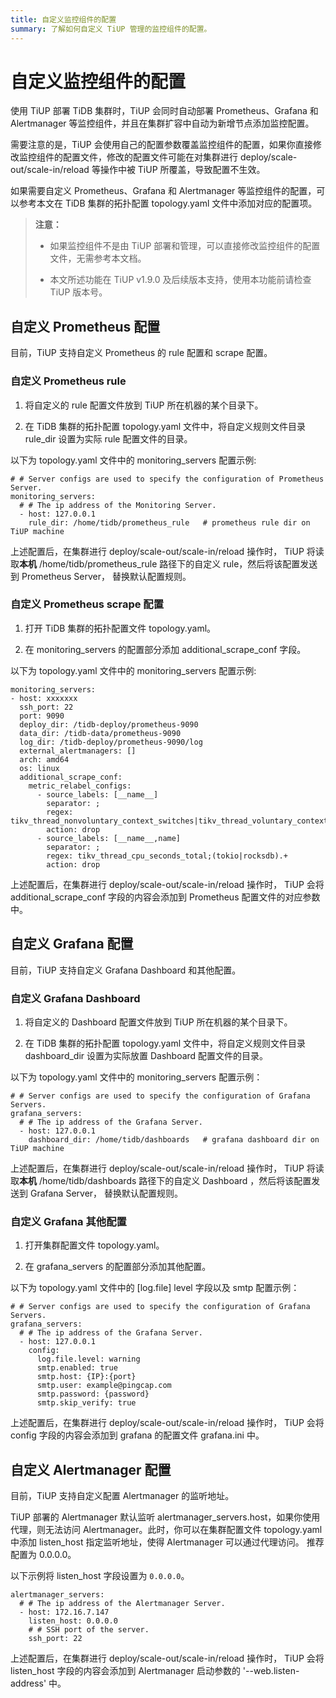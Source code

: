 ```yaml
---
title: 自定义监控组件的配置
summary: 了解如何自定义 TiUP 管理的监控组件的配置。
---
```


# 自定义监控组件的配置

使用 TiUP 部署 TiDB 集群时，TiUP 会同时自动部署 Prometheus、Grafana 和 Alertmanager 等监控组件，并且在集群扩容中自动为新增节点添加监控配置。

需要注意的是，TiUP 会使用自己的配置参数覆盖监控组件的配置，如果你直接修改监控组件的配置文件，修改的配置文件可能在对集群进行 deploy/scale-out/scale-in/reload 等操作中被 TiUP 所覆盖，导致配置不生效。

如果需要自定义 Prometheus、Grafana 和 Alertmanager 等监控组件的配置，可以参考本文在 TiDB 集群的拓扑配置 topology.yaml 文件中添加对应的配置项。

> **注意：**
>
> - 如果监控组件不是由 TiUP 部署和管理，可以直接修改监控组件的配置文件，无需参考本文档。
>
> - 本文所述功能在 TiUP v1.9.0 及后续版本支持，使用本功能前请检查 TiUP 版本号。

## 自定义 Prometheus 配置

目前，TiUP 支持自定义 Prometheus 的 rule 配置和 scrape 配置。

### 自定义 Prometheus rule

1. 将自定义的 rule 配置文件放到 TiUP 所在机器的某个目录下。

2. 在 TiDB 集群的拓扑配置 topology.yaml 文件中，将自定义规则文件目录 rule_dir 设置为实际 rule 配置文件的目录。

以下为 topology.yaml 文件中的 monitoring_servers 配置示例:

```
# # Server configs are used to specify the configuration of Prometheus Server.
monitoring_servers:
  # # The ip address of the Monitoring Server.
  - host: 127.0.0.1
    rule_dir: /home/tidb/prometheus_rule   # prometheus rule dir on TiUP machine
```

上述配置后，在集群进行 deploy/scale-out/scale-in/reload 操作时， TiUP 将读取**本机** /home/tidb/prometheus_rule 路径下的自定义 rule，然后将该配置发送到 Prometheus Server， 替换默认配置规则。

### 自定义 Prometheus scrape 配置

1. 打开 TiDB 集群的拓扑配置文件 topology.yaml。

2. 在 monitoring_servers 的配置部分添加 additional_scrape_conf 字段。

以下为 topology.yaml 文件中的 monitoring_servers 配置示例:

```
monitoring_servers:
- host: xxxxxxx
  ssh_port: 22
  port: 9090
  deploy_dir: /tidb-deploy/prometheus-9090
  data_dir: /tidb-data/prometheus-9090
  log_dir: /tidb-deploy/prometheus-9090/log
  external_alertmanagers: []
  arch: amd64
  os: linux
  additional_scrape_conf:
    metric_relabel_configs:
      - source_labels: [__name__]
        separator: ;
        regex: tikv_thread_nonvoluntary_context_switches|tikv_thread_voluntary_context_switches|tikv_threads_io_bytes_total
        action: drop
      - source_labels: [__name__,name]
        separator: ;
        regex: tikv_thread_cpu_seconds_total;(tokio|rocksdb).+
        action: drop
```

上述配置后，在集群进行 deploy/scale-out/scale-in/reload 操作时， TiUP 会将 additional_scrape_conf 字段的内容会添加到 Prometheus 配置文件的对应参数中。

## 自定义 Grafana 配置

目前，TiUP 支持自定义 Grafana Dashboard 和其他配置。

### 自定义 Grafana Dashboard

1. 将自定义的 Dashboard 配置文件放到 TiUP 所在机器的某个目录下。

2. 在 TiDB 集群的拓扑配置 topology.yaml 文件中，将自定义规则文件目录 dashboard_dir 设置为实际放置 Dashboard 配置文件的目录。

以下为 topology.yaml 文件中的 monitoring_servers 配置示例：

```
# # Server configs are used to specify the configuration of Grafana Servers.
grafana_servers:
  # # The ip address of the Grafana Server.
  - host: 127.0.0.1
    dashboard_dir: /home/tidb/dashboards   # grafana dashboard dir on TiUP machine
```

上述配置后，在集群进行 deploy/scale-out/scale-in/reload 操作时， TiUP 将读取**本机** /home/tidb/dashboards 路径下的自定义 Dashboard ，然后将该配置发送到 Grafana Server， 替换默认配置规则。

### 自定义 Grafana 其他配置

1. 打开集群配置文件 topology.yaml。

2. 在 grafana_servers 的配置部分添加其他配置。

以下为 topology.yaml 文件中的 [log.file] level 字段以及 smtp 配置示例：

```
# # Server configs are used to specify the configuration of Grafana Servers.
grafana_servers:
  # # The ip address of the Grafana Server.
  - host: 127.0.0.1
    config:
      log.file.level: warning
      smtp.enabled: true
      smtp.host: {IP}:{port}
      smtp.user: example@pingcap.com
      smtp.password: {password}
      smtp.skip_verify: true
```

上述配置后，在集群进行 deploy/scale-out/scale-in/reload 操作时， TiUP 会将 config 字段的内容会添加到 grafana 的配置文件 grafana.ini 中。

## 自定义 Alertmanager 配置

目前，TiUP 支持自定义配置 Alertmanager 的监听地址。

TiUP 部署的 Alertmanager 默认监听 alertmanager_servers.host，如果你使用代理，则无法访问 Alertmanager。此时，你可以在集群配置文件 topology.yaml 中添加 listen_host 指定监听地址，使得 Alertmanager 可以通过代理访问。 推荐配置为 0.0.0.0。

以下示例将 listen_host 字段设置为 `0.0.0.0`。

```
alertmanager_servers:
  # # The ip address of the Alertmanager Server.
  - host: 172.16.7.147
    listen_host: 0.0.0.0
    # # SSH port of the server.
    ssh_port: 22
```

上述配置后，在集群进行 deploy/scale-out/scale-in/reload 操作时， TiUP 会将 listen_host 字段的内容会添加到 Alertmanager 启动参数的 '--web.listen-address' 中。
